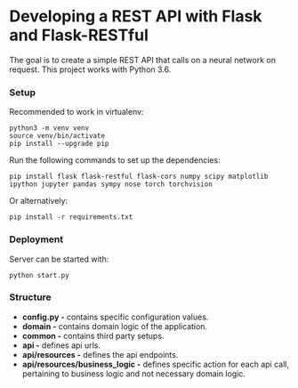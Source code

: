 # Developing a REST API with Flask and Flask-RESTful

The goal is to create a simple REST API that calls on a neural network on request. This project works with Python 3.6. 

### Setup

Recommended to work in virtualenv:

```
python3 -m venv venv
source venv/bin/activate
pip install --upgrade pip
```

Run the following commands to set up the dependencies:

```
pip install flask flask-restful flask-cors numpy scipy matplotlib ipython jupyter pandas sympy nose torch torchvision
```

Or alternatively:

```
pip install -r requirements.txt
```

### Deployment

Server can be started with:

```
python start.py
```

### Structure

* **config.py -** contains specific configuration values.
* **domain -** contains domain logic of the application.
* **common -** contains third party setups.
* **api -** defines api urls.
* **api/resources -** defines the api endpoints.
* **api/resources/business_logic -** defines specific action for each api call, pertaining to business logic and not necessary domain logic.
